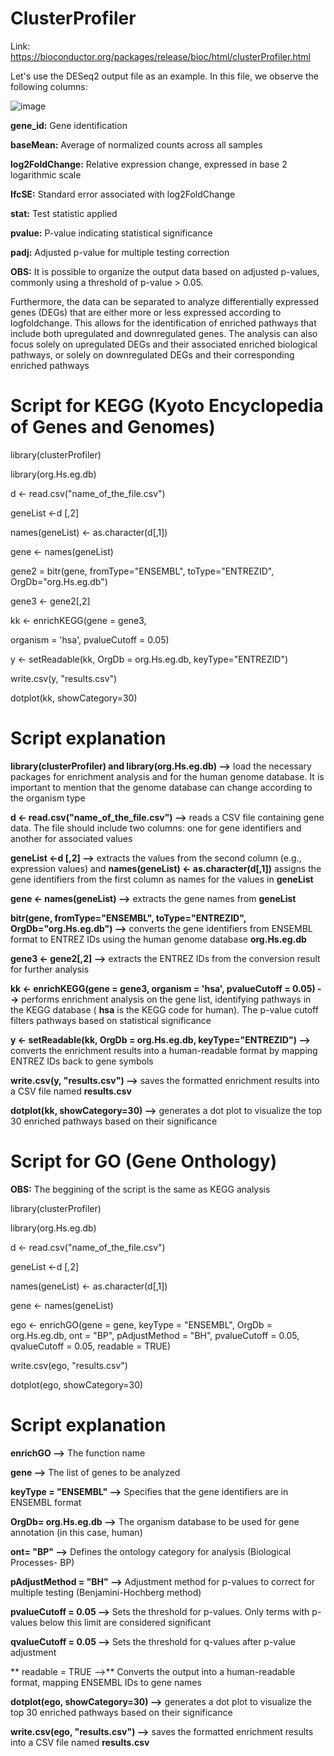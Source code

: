 # ClusterProfiler

Link: https://bioconductor.org/packages/release/bioc/html/clusterProfiler.html

Let's use the DESeq2 output file as an example. In this file, we observe the following columns:

![image](https://github.com/user-attachments/assets/c5ee91e3-6c98-4225-b5a9-1a6f0a0cfa5e)

**gene_id:** Gene identification

**baseMean:** Average of normalized counts across all samples

**log2FoldChange:** Relative expression change, expressed in base 2 logarithmic scale

**IfcSE:** Standard error associated with log2FoldChange

**stat:** Test statistic applied

**pvalue:** P-value indicating statistical significance

**padj:** Adjusted p-value for multiple testing correction

**OBS:** It is possible to organize the output data based on adjusted p-values, commonly using a threshold of p-value > 0.05. 

Furthermore, the data can be separated to analyze differentially expressed genes (DEGs) that are either more or less expressed according to logfoldchange. 
This allows for the identification of enriched pathways that include both upregulated and downregulated genes. 
The analysis can also focus solely on upregulated DEGs and their associated enriched biological pathways, or solely on downregulated DEGs and their corresponding enriched pathways

# Script for KEGG (Kyoto Encyclopedia of Genes and Genomes)

library(clusterProfiler)

library(org.Hs.eg.db)

d <- read.csv("name_of_the_file.csv")

geneList <-d [,2]

names(geneList) <- as.character(d[,1])

gene <- names(geneList)

gene2 = bitr(gene, fromType="ENSEMBL", toType="ENTREZID", OrgDb="org.Hs.eg.db")

gene3 <- gene2[,2]

kk <- enrichKEGG(gene         = gene3,

organism     = 'hsa',
pvalueCutoff = 0.05)

y <- setReadable(kk, OrgDb = org.Hs.eg.db, keyType="ENTREZID")

write.csv(y, "results.csv")

dotplot(kk, showCategory=30)

# Script explanation

**library(clusterProfiler) and library(org.Hs.eg.db) -->** load the necessary packages for enrichment analysis and for the human genome database. It is important to mention that the genome database can change according to the organism type

**d <- read.csv("name_of_the_file.csv") -->** reads a CSV file containing gene data. The file should include two columns: one for gene identifiers and another for associated values

**geneList <-d [,2] -->** extracts the values from the second column (e.g., expression values) and **names(geneList) <- as.character(d[,1])** assigns the gene identifiers from the first column as names for the values in **geneList**

**gene <- names(geneList) -->** extracts the gene names from **geneList**

**bitr(gene, fromType="ENSEMBL", toType="ENTREZID", OrgDb="org.Hs.eg.db") -->** converts the gene identifiers from ENSEMBL format to ENTREZ IDs using the human genome database **org.Hs.eg.db**

**gene3 <- gene2[,2] -->** extracts the ENTREZ IDs from the conversion result for further analysis

**kk <- enrichKEGG(gene         = gene3, organism     = 'hsa', pvalueCutoff = 0.05) -->** performs enrichment analysis on the gene list, identifying pathways in the KEGG database ( **hsa** is the KEGG code for human). The p-value cutoff filters pathways based on statistical significance

**y <- setReadable(kk, OrgDb = org.Hs.eg.db, keyType="ENTREZID") -->** converts the enrichment results into a human-readable format by mapping ENTREZ IDs back to gene symbols

**write.csv(y, "results.csv") -->** saves the formatted enrichment results into a CSV file named **results.csv**

**dotplot(kk, showCategory=30) -->** generates a dot plot to visualize the top 30 enriched pathways based on their significance

# Script for GO (Gene Onthology)

**OBS:** The beggining of the script is the same as KEGG analysis

library(clusterProfiler)

library(org.Hs.eg.db)

d <- read.csv("name_of_the_file.csv")

geneList <-d [,2]

names(geneList) <- as.character(d[,1])

gene <- names(geneList)

ego <- enrichGO(gene          = gene,
                keyType = "ENSEMBL", 
                OrgDb         = org.Hs.eg.db, 
                ont           = "BP", 
                pAdjustMethod = "BH", 
                pvalueCutoff  = 0.05, 
                qvalueCutoff  = 0.05, 
        readable      = TRUE) 

write.csv(ego, "results.csv")

dotplot(ego, showCategory=30)

# Script explanation

**enrichGO -->** The function name

**gene -->** The list of genes to be analyzed

**keyType = "ENSEMBL" -->** Specifies that the gene identifiers are in ENSEMBL format

**OrgDb= org.Hs.eg.db -->** The organism database to be used for gene annotation (in this case, human)

**ont= "BP" -->** Defines the ontology category for analysis (Biological Processes- BP)

**pAdjustMethod = "BH" -->** Adjustment method for p-values to correct for multiple testing (Benjamini-Hochberg method)

**pvalueCutoff  = 0.05 -->** Sets the threshold for p-values. Only terms with p-values below this limit are considered significant

**qvalueCutoff  = 0.05 -->** Sets the threshold for q-values after p-value adjustment

** readable      = TRUE -->** Converts the output into a human-readable format, mapping ENSEMBL IDs to gene names

**dotplot(ego, showCategory=30) -->** generates a dot plot to visualize the top 30 enriched pathways based on their significance

**write.csv(ego, "results.csv") -->** saves the formatted enrichment results into a CSV file named **results.csv**





